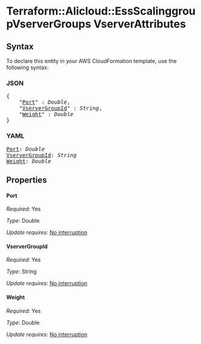 # Terraform::Alicloud::EssScalinggroupVserverGroups VserverAttributes

## Syntax

To declare this entity in your AWS CloudFormation template, use the following syntax:

### JSON

<pre>
{
    "<a href="#port" title="Port">Port</a>" : <i>Double</i>,
    "<a href="#vservergroupid" title="VserverGroupId">VserverGroupId</a>" : <i>String</i>,
    "<a href="#weight" title="Weight">Weight</a>" : <i>Double</i>
}
</pre>

### YAML

<pre>
<a href="#port" title="Port">Port</a>: <i>Double</i>
<a href="#vservergroupid" title="VserverGroupId">VserverGroupId</a>: <i>String</i>
<a href="#weight" title="Weight">Weight</a>: <i>Double</i>
</pre>

## Properties

#### Port

_Required_: Yes

_Type_: Double

_Update requires_: [No interruption](https://docs.aws.amazon.com/AWSCloudFormation/latest/UserGuide/using-cfn-updating-stacks-update-behaviors.html#update-no-interrupt)

#### VserverGroupId

_Required_: Yes

_Type_: String

_Update requires_: [No interruption](https://docs.aws.amazon.com/AWSCloudFormation/latest/UserGuide/using-cfn-updating-stacks-update-behaviors.html#update-no-interrupt)

#### Weight

_Required_: Yes

_Type_: Double

_Update requires_: [No interruption](https://docs.aws.amazon.com/AWSCloudFormation/latest/UserGuide/using-cfn-updating-stacks-update-behaviors.html#update-no-interrupt)

